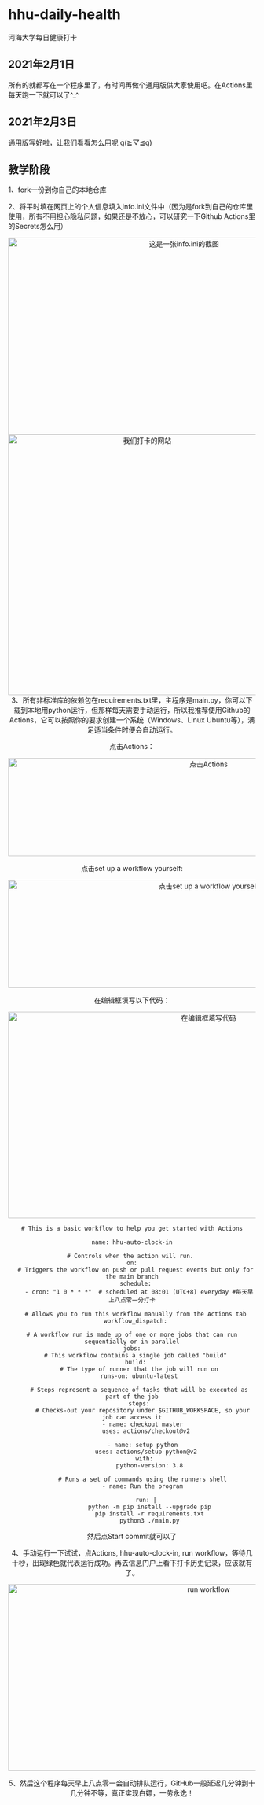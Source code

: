# hhu-daily-health
河海大学每日健康打卡
## 2021年2月1日
所有的就都写在一个程序里了，有时间再做个通用版供大家使用吧。在Actions里每天跑一下就可以了^_^ 

## 2021年2月3日
通用版写好啦，让我们看看怎么用呢 q(≧▽≦q)
## 教学阶段
1、fork一份到你自己的本地仓库

2、将平时填在网页上的个人信息填入info.ini文件中（因为是fork到自己的仓库里使用，所有不用担心隐私问题，如果还是不放心，可以研究一下Github Actions里的Secrets怎么用）
<div align=center><img width="700" height="400" src="https://github.com/chloceg/hhu-daily-health-common/blob/master/pics/info.jpg" alt="这是一张info.ini的截图"/>
<div align=center><img width="550" height="530" src="https://github.com/chloceg/hhu-daily-health-common/blob/master/pics/jx1.jpg" alt="我们打卡的网站"/>
3、所有非标准库的依赖包在requirements.txt里，主程序是main.py，你可以下载到本地用python运行，但那样每天需要手动运行，所以我推荐使用Github的Actions，它可以按照你的要求创建一个系统（Windows、Linux Ubuntu等），满足适当条件时便会自动运行。


点击Actions：
<div align=center><img width="800" height="200" src="https://github.com/chloceg/hhu-daily-health-common/blob/master/pics/jx2.jpg" alt="点击Actions"/>


点击set up a workflow yourself:
<div align=center><img width="800" height="220" src="https://github.com/chloceg/hhu-daily-health-common/blob/master/pics/jx4.jpg" alt="点击set up a workflow yourself"/>


在编辑框填写以下代码：
<div align=center><img width="800" height="420" src="https://github.com/chloceg/hhu-daily-health-common/blob/master/pics/jx5.jpg" alt="在编辑框填写代码"/>

```
# This is a basic workflow to help you get started with Actions

name: hhu-auto-clock-in

# Controls when the action will run. 
on:
  # Triggers the workflow on push or pull request events but only for the main branch
  schedule:
    - cron: "1 0 * * *"  # scheduled at 08:01 (UTC+8) everyday #每天早上八点零一分打卡
      
  # Allows you to run this workflow manually from the Actions tab
  workflow_dispatch:

# A workflow run is made up of one or more jobs that can run sequentially or in parallel
jobs:
  # This workflow contains a single job called "build"
  build:
    # The type of runner that the job will run on
    runs-on: ubuntu-latest

    # Steps represent a sequence of tasks that will be executed as part of the job
    steps:
      # Checks-out your repository under $GITHUB_WORKSPACE, so your job can access it
      - name: checkout master
        uses: actions/checkout@v2
      
      - name: setup python
        uses: actions/setup-python@v2
        with: 
          python-version: 3.8
      
      # Runs a set of commands using the runners shell
      - name: Run the program
        
        run: |
          python -m pip install --upgrade pip
          pip install -r requirements.txt
          python3 ./main.py
```

然后点Start commit就可以了

4、手动运行一下试试，点Actions, hhu-auto-clock-in, run workflow，等待几十秒，出现绿色就代表运行成功。再去信息门户上看下打卡历史记录，应该就有了。
<div align=center><img width="800" height="380" src="https://github.com/chloceg/hhu-daily-health-common/blob/master/pics/jx6.jpg" alt="run workflow"/>
  
5、然后这个程序每天早上八点零一会自动排队运行，GitHub一般延迟几分钟到十几分钟不等，真正实现白嫖，一劳永逸！

